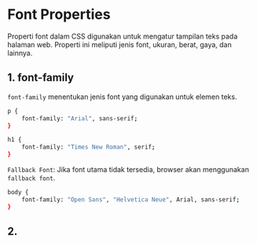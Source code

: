 # Font Properties

Properti font dalam CSS digunakan untuk mengatur tampilan teks pada halaman web. Properti ini meliputi jenis font, ukuran, berat, gaya, dan lainnya.

## 1. font-family

`font-family` menentukan jenis font yang digunakan untuk elemen teks.

```bash
p {
    font-family: "Arial", sans-serif;
}

h1 {
    font-family: "Times New Roman", serif;
}
```

`Fallback Font`: Jika font utama tidak tersedia, browser akan menggunakan `fallback font`.

```bash
body {
    font-family: "Open Sans", "Helvetica Neue", Arial, sans-serif;
}
```

## 2.
